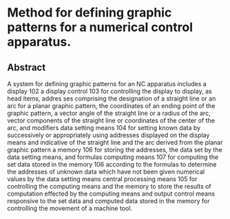 # Method for defining graphic patterns for a numerical control apparatus.

## Abstract
A system for defining graphic patterns for an NC apparatus includes a display 102 a display control 103 for controlling the display to display, as head items, addres ses comprising the designation of a straight line or an arc for a planar graphic pattern, the coordinates of an ending point of the graphic pattern, a vector angle of the straight line or a radius of the arc, vector components of the straight line or coordinates of the center of the arc, and modifiers data setting means 104 for setting known data by successively or appropriately using addresses displayed on the display means and indicative of the straight line and the arc derived from the planar graphic pattern a memory 106 for storing the addresses, the data set by the data setting means, and formulas computing means 107 for computing the set data stored in the memory 106 according to the formulas to determine the addresses of unknown data which have not been given numerical values by the data setting means central processing means 105 for controlling the computing means and the memory to store the results of computation effected by the computing means and output control means responsive to the set data and computed data stored in the memory for controlling the movement of a machine tool.